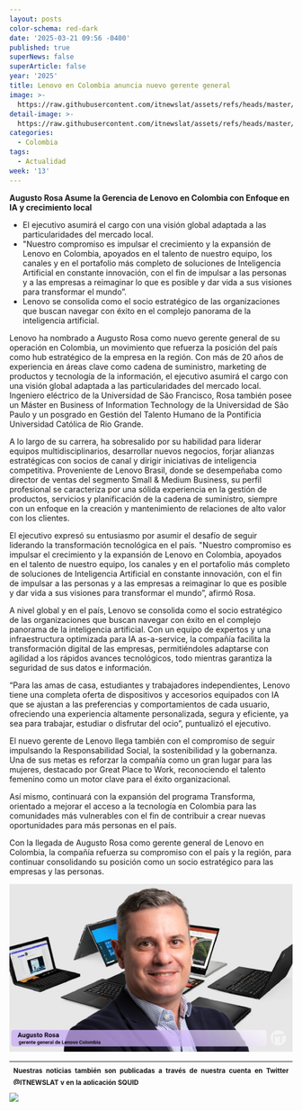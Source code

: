 ```yaml
---
layout: posts
color-schema: red-dark
date: '2025-03-21 09:56 -0400'
published: true
superNews: false
superArticle: false
year: '2025'
title: Lenovo en Colombia anuncia nuevo gerente general
image: >-
  https://raw.githubusercontent.com/itnewslat/assets/refs/heads/master/img/540x320/Augusto-Rosa-p.jpg
detail-image: >-
  https://raw.githubusercontent.com/itnewslat/assets/refs/heads/master/img/1024x680/Augusto-Rosa-g.jpg
categories:
  - Colombia
tags:
  - Actualidad
week: '13'
---
```

**Augusto Rosa Asume la Gerencia de Lenovo en Colombia con Enfoque en IA y crecimiento local**

- El ejecutivo asumirá el cargo con una visión global adaptada a las particularidades del mercado local.
- "Nuestro compromiso es impulsar el crecimiento y la expansión de Lenovo en Colombia, apoyados en el talento de nuestro equipo, los canales y en el portafolio más completo de soluciones de Inteligencia Artificial en constante innovación, con el fin de impulsar a las personas y a las empresas a reimaginar lo que es posible y dar vida a sus visiones para transformar el mundo”.
- Lenovo se consolida como el socio estratégico de las organizaciones que buscan navegar con éxito en el complejo panorama de la inteligencia artificial.

Lenovo ha nombrado a Augusto Rosa como nuevo gerente general de su operación en Colombia, un movimiento que refuerza la posición del país como hub estratégico de la empresa en la región. Con más de 20 años de experiencia en áreas clave como cadena de suministro, marketing de productos y tecnología de la información, el ejecutivo asumirá el cargo con una visión global adaptada a las particularidades del mercado local. Ingeniero eléctrico de la Universidad de São Francisco, Rosa también posee un Máster en Business of Information Technology de la Universidad de São Paulo y un posgrado en Gestión del Talento Humano de la Pontificia Universidad Católica de Rio Grande.

A lo largo de su carrera, ha sobresalido por su habilidad para liderar equipos multidisciplinarios, desarrollar nuevos negocios, forjar alianzas estratégicas con socios de canal y dirigir iniciativas de inteligencia competitiva. Proveniente de Lenovo Brasil, donde se desempeñaba como director de ventas del segmento Small & Medium Business, su perfil profesional se caracteriza por una sólida experiencia en la gestión de productos, servicios y planificación de la cadena de suministro, siempre con un enfoque en la creación y mantenimiento de relaciones de alto valor con los clientes.

El ejecutivo expresó su entusiasmo por asumir el desafío de seguir liderando la transformación tecnológica en el país. "Nuestro compromiso es impulsar el crecimiento y la expansión de Lenovo en Colombia, apoyados en el talento de nuestro equipo, los canales y en el portafolio más completo de soluciones de Inteligencia Artificial en constante innovación, con el fin de impulsar a las personas y a las empresas a reimaginar lo que es posible y dar vida a sus visiones para transformar el mundo”, afirmó Rosa.

A nivel global y en el país, Lenovo se consolida como el socio estratégico de las organizaciones que buscan navegar con éxito en el complejo panorama de la inteligencia artificial. Con un equipo de expertos y una infraestructura optimizada para IA as-a-service, la compañía facilita la transformación digital de las empresas, permitiéndoles adaptarse con agilidad a los rápidos avances tecnológicos, todo mientras garantiza la seguridad de sus datos e información.

“Para las amas de casa, estudiantes y trabajadores independientes, Lenovo tiene una completa oferta de dispositivos y accesorios equipados con IA que se ajustan a las preferencias y comportamientos de cada usuario, ofreciendo una experiencia altamente personalizada, segura y eficiente, ya sea para trabajar, estudiar o disfrutar del ocio”, puntualizó el ejecutivo.

El nuevo gerente de Lenovo llega también con el compromiso de seguir impulsando la Responsabilidad Social, la sostenibilidad y la gobernanza. Una de sus metas es reforzar la compañía como un gran lugar para las mujeres, destacado por Great Place to Work, reconociendo el talento femenino como un motor clave para el éxito organizacional.

Así mismo, continuará con la expansión del programa Transforma, orientado a mejorar el acceso a la tecnología en Colombia para las comunidades más vulnerables con el fin de contribuir a crear nuevas oportunidades para más personas en el país.

Con la llegada de Augusto Rosa como gerente general de Lenovo en Colombia, la compañía refuerza su compromiso con el país y la región, para continuar consolidando su posición como un socio estratégico para las empresas y las personas.

![](https://raw.githubusercontent.com/itnewslat/assets/refs/heads/master/img/540x320/Augusto-Rosa-p.jpg)

<table style="height: 42px;" width="569">
<tbody>
<tr>
<td style="text-align: justify;"><sub><strong>Nuestras noticias también son publicadas a través de nuestra cuenta en Twitter <a href="https://twitter.com/itnewslat?lang=es">@ITNEWSLAT</a> y en la aplicación <a href="https://squidapp.co/en/">SQUID</a></strong></sub></td>
</tr>
</tbody>
</table>

<img src="https://tracker.metricool.com/c3po.jpg?hash=56f88a41e39ab42c063cc51676587a04"/>